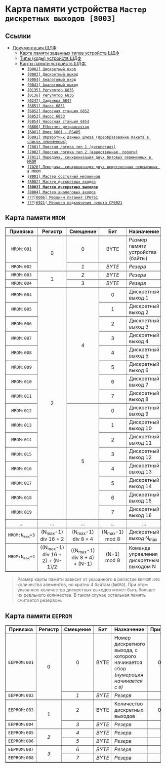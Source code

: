 # Карта памяти устройства `Мастер дискретных выходов [8003]`

## Ссылки

- [Документация ШДФ](/shdf/)
  - [Карта памяти заданных типов устройств ШДФ](/shdf/devices-map.md)
  - [Типы (коды) устройств ШДФ](/shdf/device-types.md)
  - [Карты памяти устройств ШДФ:](/shdf/maps/)
    - [`[0002] Дискретный вход`](/shdf/maps/[0002]%20di.md)
    - [`[0003] Дискретный выход`](/shdf/maps/[0003]%20do.md)
    - [`[0004] Аналоговый вход`](/shdf/maps/[0004]%20ai.md)
    - [`[0041] Аналоговый выход`](/shdf/maps/[0041]%20ao.md)
    - [`[0135] Регулятор 6835`](/shdf/maps/[0135]%20reg.md)
    - [`[0136] Регулятор 6836`](/shdf/maps/[0136]%20reg.md)
    - [`[0247] Задвижка 6847`](/shdf/maps/[0247]%20valve.md)
    - [`[6851] Насос 6851`](/shdf/maps/[6851]%20pump.md)
    - [`[6852] Насосная станция 6852`](/shdf/maps/[6852]%20ps.md)
    - [`[6853] Насос 6853`](/shdf/maps/pump%20[6853]%20.md)
    - [`[6854] Насосная станция 6854`](/shdf/maps/[6854]%20ps.md)
    - [`[6880] Ethernet ретранслятор`](/shdf/maps/[6880]%20ethernet.md)
    - [`[6881] Шлюз 6881 - RS485`](/shdf/maps/[6881]%20gate.md)
    - [`[6891] Обработчик данных шлюза (преобразование пакета в список переменных)`](/shdf/maps/[6891]%20gate.md)
    - [`[7001] Простая логика тип 1 (дискретная)`](/shdf/maps/[7001]%20logic.md)
    - [`[7002] Простая логика тип 2 (вещественная, пороги)`](/shdf/maps/[7002]%20logic.md)
    - [`[7011] Передача, синхронизация двух битовых переменных в MROM`](/shdf/maps/[7011]%20sync.md)
    - [`[7020] Передача, синхронизация двух вещественных переменных в MROM`](/shdf/maps/[7020]%20sync.md)
    - [`[8001] Мастер состояния мезонинов`](/shdf/maps/[80001]%20mezo%20master.md)
    - [`[8002] Мастер дискретных входов`](/shdf/maps/[8002]%20mdi.md)
    - [**`[8003] Мастер дискретных выходов`**](/shdf/maps/[8003]%20mdo.md)
    - [`[8004] Мастер аналоговых входов`](/shdf/maps/[8004]%20mai.md)
    - [`???[0006] Мезонин питания СР6761`](/shdf/maps/[0006]%20pu.md)
    - [`???[6921] Мезонин подключения пульта СР6921`](/shdf/maps/[6921]%20rc.md)

## Карта памяти `MROM`

<table summary="Карта памяти `MROM`" border="1">
    <tbody valign="center" align="center">
        <tr>
            <td><strong>Привязка</strong></td>
            <td><strong>Регистр</strong></td>
            <td><strong>Смещение</strong></td>
            <td><strong>Бит</strong></td>
            <td align="left"><strong>Назначение</strong></td>
            <td align="left"><strong>Примечание</strong></td>
        </tr>
        <tr>
            <td><code>MROM:001</code></td>
            <td rowspan="2">0</td>
            <td>0</td>
            <td>BYTE</td>
            <td align="left">Размер памяти устройства (байты)</td>
            <td>—</td>
        </tr>
        <tr>
            <td><code>MROM:002</code></td>
            <td><i>1</i></td>
            <td><i>BYTE</i></td>
            <td align="left"><i>Резерв</i></td>
            <td><i>—</i></td>
        </tr>
        <tr>
            <td><code>MROM:003</code></td>
            <td rowspan="2">1</td>
            <td><i>2</i></td>
            <td><i>BYTE</i></td>
            <td align="left"><i>Резерв</i></td>
            <td><i>—</i></td>
        </tr>
        <tr>
            <td><code>MROM:004</code></td>
            <td>3</td>
            <td><i>BYTE</i></td>
            <td align="left"><i>Резерв</i></td>
            <td><i>—</i></td>
        </tr>
        <tr>
            <td><code>MROM:004</code></td>
            <td rowspan="16">2</td>
            <td rowspan="8">4</td>
            <td>0</td>
            <td align="left">Дискретный выход 1</td>
            <td rowspan="16" align="left">Элементы собираются в порядке их размещения в списке устройств шкафа</td>
        </tr>
        <tr>
            <td><code>MROM:005</code></td>
            <td>1</td>
            <td align="left">Дискретный выход 2</td>
        </tr>
        <tr>
            <td><code>MROM:006</code></td>
            <td>2</td>
            <td align="left">Дискретный выход 3</td>
        </tr>
        <tr>
            <td><code>MROM:007</code></td>
            <td>3</td>
            <td align="left">Дискретный выход 4</td>
        </tr>
        <tr>
            <td><code>MROM:008</code></td>
            <td>4</td>
            <td align="left">Дискретный выход 5</td>
        </tr>
        <tr>
            <td><code>MROM:009</code></td>
            <td>5</td>
            <td align="left">Дискретный выход 6</td>
        </tr>
        <tr>
            <td><code>MROM:010</code></td>
            <td>6</td>
            <td align="left">Дискретный выход 7</td>
        </tr>
        <tr>
            <td><code>MROM:011</code></td>
            <td>7</td>
            <td align="left">Дискретный выход 8</td>
        </tr>
            <td><code>MROM:012</code></td>
            <td rowspan="8">5</td>
            <td>0</td>
            <td align="left">Дискретный выход 9</td>
        </tr>
        <tr>
            <td><code>MROM:013</code></td>
            <td>1</td>
            <td align="left">Дискретный выход 10</td>
        </tr>
        <tr>
            <td><code>MROM:014</code></td>
            <td>2</td>
            <td align="left">Дискретный выход 11</td>
        </tr>
        <tr>
            <td><code>MROM:015</code></td>
            <td>3</td>
            <td align="left">Дискретный выход 12</td>
        </tr>
        <tr>
            <td><code>MROM:016</code></td>
            <td>4</td>
            <td align="left">Дискретный выход 13</td>
        </tr>
        <tr>
            <td><code>MROM:017</code></td>
            <td>5</td>
            <td align="left">Дискретный выход 14</td>
        </tr>
        <tr>
            <td><code>MROM:018</code></td>
            <td>6</td>
            <td align="left">Дискретный выход 15</td>
        </tr>
        <tr>
            <td><code>MROM:019</code></td>
            <td>7</td>
            <td align="left">Дискретный выход 16</td>
        </tr>
        <tr>
            <td>...</td>
            <td>...</td>
            <td>...</td>
            <td>...</td>
            <td>...</td>
        </tr>
        <tr>
            <td><code>MROM:N<sub>max</sub>+3</code></td>
            <td>(N<sub>max</sub>-1) div 16 + 2</td>
            <td>(N<sub>max</sub>-1) div 8 + 4</td>
            <td>(N<sub>max</sub>-1) mod 8</td>
            <td align="left">Дискретный выход N<sub>max</sub></td>
            <td>—</td>
        </tr>
        <tr>
            <td><code>MROM:N<sub>max</sub>+4</code></td>
            <td>((N<sub>max</sub>-1) div 16 + 2) + (N-1)/2</td>
            <td>((N<sub>max</sub>-1) div 8 + 4) + (N-1)</td>
            <td>(N-1) mod 8</td>
            <td align="left">Команда управления дискретным выходом N</td>
            <td>—</td>
        </tr>
    </tbody>
</table>

> Размер карты памяти зависит от указанного в регистре `EEPROM:001` количества элементов, но кратно 4 байтам (`DWORD`). При этом указанное количество дискретных выходов может быть больше их реального количества. В таком случае остальная память считается резервом.

## Карта памяти `EEPROM`

<table summary="Карта памяти `EEPROM`" border="1">
    <tbody valign="center" align="center">
        <tr>
            <td><strong>Привязка</strong></td>
            <td><strong>Регистр</strong></td>
            <td><strong>Смещение</strong></td>
            <td><strong>Бит</strong></td>
            <td align="left"><strong>Назначение</strong></td>
            <td align="left"><strong>Примечание</strong></td>
        </tr>
        <tr>
            <td><code>EEPROM:001</code></td>
            <td rowspan="2">0</td>
            <td>0</td>
            <td>BYTE</td>
            <td align="left">Номер дискретного выхода, с которого начинается сбор <i>(нумерация начинается с <code>0</code>)</i></td>
            <td>0...255</td>
        </tr>
        <tr>
            <td><code>EEPROM:002</code></td>
            <td><i>1</i></td>
            <td><i>BYTE</i></td>
            <td align="left"><i>Резерв</i></td>
            <td><i>—</i></td>
        </tr>
        <tr>
            <td><code>EEPROM:003</code></td>
            <td rowspan="2">1</td>
            <td>2</td>
            <td>BYTE</td>
            <td align="left">Количество дискретных выходов</i></td>
            <td>0...255</td>
        </tr>
        <tr>
            <td><code>EEPROM:004</code></td>
            <td><i>3</i></td>
            <td><i>BYTE</i></td>
            <td align="left"><i>Резерв</i></td>
            <td><i>—</i></td>
        </tr>
        <tr>
            <td><code>EEPROM:005</code></td>
            <td rowspan="2"><i>2</i></td>
            <td><i>4</i></td>
            <td><i>BYTE</i></td>
            <td align="left"><i>Резерв</i></td>
            <td><i>—</i></td>
        </tr>
        <tr>
            <td><code>EEPROM:006</code></td>
            <td><i>5</i></td>
            <td><i>BYTE</i></td>
            <td align="left"><i>Резерв</i></td>
            <td><i>—</i></td>
        </tr>
        <tr>
            <td><code>EEPROM:007</code></td>
            <td rowspan="2"><i>3</i></td>
            <td><i>6</i></td>
            <td><i>BYTE</i></td>
            <td align="left"><i>Резерв</i></td>
            <td><i>—</i></td>
        </tr>
        <tr>
            <td><code>EEPROM:008</code></td>
            <td><i>7</i></td>
            <td><i>BYTE</i></td>
            <td align="left"><i>Резерв</i></td>
            <td><i>—</i></td>
        </tr>
    </tbody>
</table>
